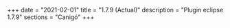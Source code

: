 +++
date        = "2021-02-01"
title       = "1.7.9 (Actual)"
description = "Plugin eclipse 1.7.9"
sections    = "Canigó"
+++